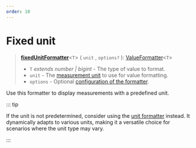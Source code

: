 ```yaml
---
order: 10
---
```


# Fixed unit <Badge type="info" text="@localizer/format-number" />

> **[fixedUnitFormatter](../../../api/_localizer/format-number/fixedUnitFormatter/index.md)**<`T`> ( `unit` , `options?` ): [ValueFormatter](../../index.md#valueformatter-t)<`T`>
>
> - `T` _extends number | bigint_ - The type of value to format.
> - `unit` - The [measurement unit](../../../api/_localizer/format-number/Unit/index.md) to use for value formatting.
> - `options` - Optional [configuration of the formatter](../options/index.md).

Use this formatter to display measurements with a predefined unit.

::: tip

If the unit is not predetermined, consider using the [unit formatter](unit.md) instead. It dynamically adapts to various units, making it a versatile choice for scenarios where the unit type may vary.

:::
